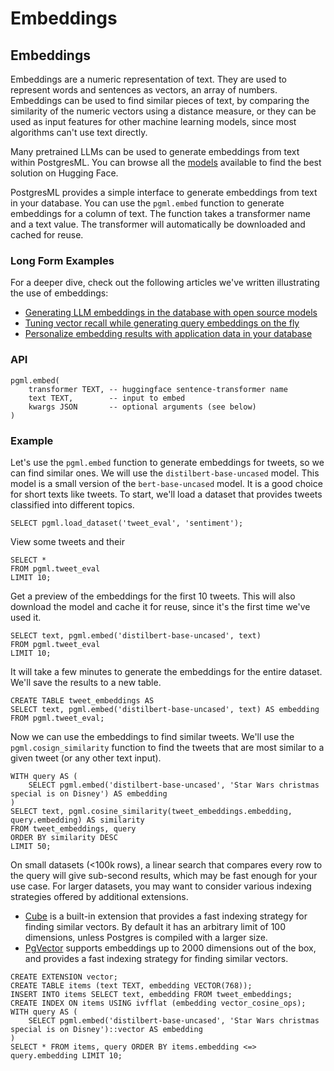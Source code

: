 # Embeddings

## Embeddings

Embeddings are a numeric representation of text. They are used to represent words and sentences as vectors, an array of numbers. Embeddings can be used to find similar pieces of text, by comparing the similarity of the numeric vectors using a distance measure, or they can be used as input features for other machine learning models, since most algorithms can't use text directly.

Many pretrained LLMs can be used to generate embeddings from text within PostgresML. You can browse all the [models](https://huggingface.co/models?library=sentence-transformers) available to find the best solution on Hugging Face.

PostgresML provides a simple interface to generate embeddings from text in your database. You can use the `pgml.embed` function to generate embeddings for a column of text. The function takes a transformer name and a text value. The transformer will automatically be downloaded and cached for reuse.

### Long Form Examples

For a deeper dive, check out the following articles we've written illustrating the use of embeddings:

* [Generating LLM embeddings in the database with open source models](https://postgresml.org/blog/generating-llm-embeddings-with-open-source-models-in-postgresml)
* [Tuning vector recall while generating query embeddings on the fly](https://postgresml.org/blog/tuning-vector-recall-while-generating-query-embeddings-in-the-database)
* [Personalize embedding results with application data in your database](https://postgresml.org/blog/personalize-embedding-results-with-application-data-in-your-database)

### API

```postgresql
pgml.embed(
    transformer TEXT, -- huggingface sentence-transformer name
    text TEXT,        -- input to embed
    kwargs JSON       -- optional arguments (see below)
)
```

### Example

Let's use the `pgml.embed` function to generate embeddings for tweets, so we can find similar ones. We will use the `distilbert-base-uncased` model. This model is a small version of the `bert-base-uncased` model. It is a good choice for short texts like tweets. To start, we'll load a dataset that provides tweets classified into different topics.

```postgresql
SELECT pgml.load_dataset('tweet_eval', 'sentiment');
```

View some tweets and their 

```postgresql
SELECT *
FROM pgml.tweet_eval
LIMIT 10;
```

Get a preview of the embeddings for the first 10 tweets. This will also download the model and cache it for reuse, since it's the first time we've used it.

```postgresql
SELECT text, pgml.embed('distilbert-base-uncased', text)
FROM pgml.tweet_eval
LIMIT 10;
```

It will take a few minutes to generate the embeddings for the entire dataset. We'll save the results to a new table.

```postgresql
CREATE TABLE tweet_embeddings AS
SELECT text, pgml.embed('distilbert-base-uncased', text) AS embedding
FROM pgml.tweet_eval;
```

Now we can use the embeddings to find similar tweets. We'll use the `pgml.cosign_similarity` function to find the tweets that are most similar to a given tweet (or any other text input).

```postgresql
WITH query AS (
    SELECT pgml.embed('distilbert-base-uncased', 'Star Wars christmas special is on Disney') AS embedding
)
SELECT text, pgml.cosine_similarity(tweet_embeddings.embedding, query.embedding) AS similarity
FROM tweet_embeddings, query
ORDER BY similarity DESC
LIMIT 50;
```

On small datasets (<100k rows), a linear search that compares every row to the query will give sub-second results, which may be fast enough for your use case. For larger datasets, you may want to consider various indexing strategies offered by additional extensions.

* [Cube](https://www.postgresql.org/docs/current/cube.html) is a built-in extension that provides a fast indexing strategy for finding similar vectors. By default it has an arbitrary limit of 100 dimensions, unless Postgres is compiled with a larger size.
* [PgVector](https://github.com/pgvector/pgvector) supports embeddings up to 2000 dimensions out of the box, and provides a fast indexing strategy for finding similar vectors.

```postgresql
CREATE EXTENSION vector;
CREATE TABLE items (text TEXT, embedding VECTOR(768));
INSERT INTO items SELECT text, embedding FROM tweet_embeddings;
CREATE INDEX ON items USING ivfflat (embedding vector_cosine_ops);
WITH query AS (
    SELECT pgml.embed('distilbert-base-uncased', 'Star Wars christmas special is on Disney')::vector AS embedding
)
SELECT * FROM items, query ORDER BY items.embedding <=> query.embedding LIMIT 10;
```
